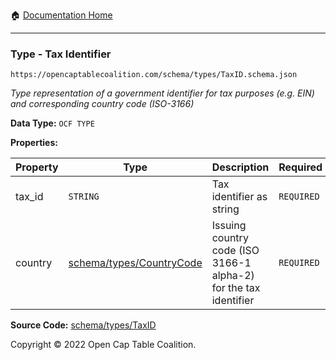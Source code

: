 :house: [Documentation Home](../../../README.md)

---

### Type - Tax Identifier

`https://opencaptablecoalition.com/schema/types/TaxID.schema.json`

_Type representation of a government identifier for tax purposes (e.g. EIN) and corresponding country code (ISO-3166)_

**Data Type:** `OCF TYPE`

**Properties:**

| Property | Type                                        | Description                                                      | Required   |
| -------- | ------------------------------------------- | ---------------------------------------------------------------- | ---------- |
| tax_id   | `STRING`                                    | Tax identifier as string                                         | `REQUIRED` |
| country  | [schema/types/CountryCode](/CountryCode.md) | Issuing country code (ISO 3166-1 alpha-2) for the tax identifier | `REQUIRED` |

**Source Code:** [schema/types/TaxID](../../../../schema/types/TaxID.schema.json)

Copyright © 2022 Open Cap Table Coalition.
